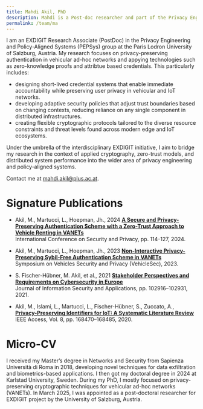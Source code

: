 ```yaml
---
title: Mahdi Akil, PhD
description: Mahdi is a Post-doc researcher and part of the Privacy Engineering and Policy-Aligned Systems (PEPSys) group at the Paris Lodron University of Salzburg. His research interests primarily centers around cybersecurity, with a particular focus on the Internet of Things (IoT) and the development of privacy-preserving technologies.
permalink: /team/ma
---
```


I am an EXDIGIT Research Associate (PostDoc) in the Privacy Engineering and Policy-Aligned Systems (PEPSys) group at the Paris Lodron University of Salzburg, Austria. My research focuses on privacy-preserving authentication in vehicular ad-hoc networks and appying technologies such as zero-knowledge proofs and attribtue based credentials. This particularly includes:

* designing short-lived credential systems that enable immediate accountability while preserving user privacy in vehicular and IoT networks.
* developing adaptive security policies that adjust trust boundaries based on changing contexts, reducing reliance on any single component in distributed infrastructures.
* creating flexible cryptographic protocols tailored to the diverse resource constraints and threat levels found across modern edge and IoT ecosystems.

Under the umbrella of the interdisciplinary EXDIGIT initiative, I aim to bridge my research in the context of applied cryptography, zero-trust models, and distributed system performance into the wider area of privacy engineering and policy-aligned systems.

Contact me at [mahdi.akil@plus.ac.at](mailto:mahdi.akil@plus.ac.at).

# Signature Publications

* Akil, M., Martucci, L., Hoepman, Jh., 2024 [**A Secure and Privacy-Preserving Authentication Scheme with a Zero-Trust Approach to Vehicle Renting in VANETs** ](https://repository.ubn.ru.nl/bitstream/handle/2066/308843/308843.pdf?sequence=1)  
  International Conference on Security and Privacy, pp. 114-127, 2024.

* Akil, M., Martucci, L., Hoepman, Jh., 2023 [**Non-Interactive Privacy-Preserving Sybil-Free Authentication Scheme in VANETs**](https://repository.ubn.ru.nl/bitstream/handle/2066/298007/298007.pdf)  
  Symposium on Vehicles Security and Privacy (VehicleSec), 2023.

* S. Fischer-Hübner, M. Akil, et al., 2021 [**Stakeholder Perspectives and Requirements on Cybersecurity in Europe**](https://www.sciencedirect.com/science/article/pii/S2214212621001381)  
  Journal of Information Security and Applications, pp. 102916–102931, 2021.

* Akil, M., Islami, L., Martucci, L., Fischer-Hübner, S., Zuccato, A., [**Privacy-Preserving Identifiers for IoT: A Systematic Literature Review**](https://ieeexplore.ieee.org/stamp/stamp.jsp?arnumber=9194705)
  IEEE Access, Vol. 8, pp. 168470–168485, 2020. 

# Micro-CV

I received my Master’s degree in Networks and Security from Sapienza Università di Roma in 2018, developing novel techniques for data exfiltration and biometrics-based applications. I then got my doctoral degree in 2024 at Karlstad University, Sweden. During my PhD, I mostly focused on privacy-preserving cryptographic techniques for vehicular ad-hoc networks (VANETs). In March 2025, I was appointed as a post-doctoral researcher for EXDIGIT project by the University of Salzburg, Austria.

